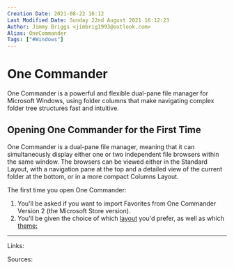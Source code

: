```yaml
---
Creation Date: 2021-08-22 16:12
Last Modified Date: Sunday 22nd August 2021 16:12:23
Author: Jimmy Briggs <jimbrig1993@outlook.com>
Alias: OneCommander
Tags: ["#Windows"]
---
```


# One Commander

One Commander is a powerful and flexible dual-pane file manager for Microsoft Windows, using folder columns that make navigating complex folder tree structures fast and intuitive.

## Opening One Commander for the First Time

One Commander is a dual-pane file manager, meaning that it can simultaneously display either one or two independent file browsers within the same window. The browsers can be viewed either in the Standard Layout, with a navigation pane at the top and a detailed view of the current folder at the bottom, or in a more compact Columns Layout.

The first time you open One Commander:  

1.  You'll be asked if you want to import Favorites from One Commander Version 2 (the Microsoft Store version).
2.  You'll be given the choice of which [layout](https://onecommander.com/help/2._Quick_introductory_guide/3._The_Main_Window.html "layout") you'd prefer, as well as which [theme:](https://onecommander.com/help/2._Quick_introductory_guide/8._Themes.html "theme:")


***

Links: 

Sources:

